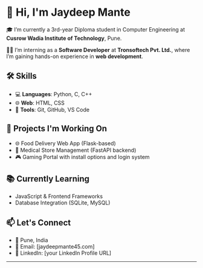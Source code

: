 # 👋 Hi, I'm Jaydeep Mante

🎓 I’m currently a 3rd-year Diploma student in Computer Engineering at **Cusrow Wadia Institute of Technology**, Pune.

👨‍💻 I’m interning as a **Software Developer** at **Tronsoftech Pvt. Ltd.**, where I’m gaining hands-on experience in **web development**.

## 🛠️ Skills
- 💻 **Languages**: Python, C, C++
- 🌐 **Web**: HTML, CSS
- 🔧 **Tools**: Git, GitHub, VS Code

## 🚀 Projects I'm Working On
- 🌐 Food Delivery Web App (Flask-based)
- 💊 Medical Store Management (FastAPI backend)
- 🎮 Gaming Portal with install options and login system

## 📚 Currently Learning
- JavaScript & Frontend Frameworks
- Database Integration (SQLite, MySQL)

## 📫 Let's Connect
- 📍 Pune, India
- 📧 Email: [jaydeepmante45.com]
- 💼 LinkedIn: [your LinkedIn Profile URL]

---
